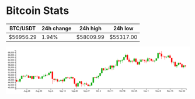 # Bitcoin Stats

BTC/USDT|24h change|24h high|24h low|
|---|---|---|---|
|$56956.29|1.94%|$58009.99|$55317.00|

<img src="./chart.svg">

